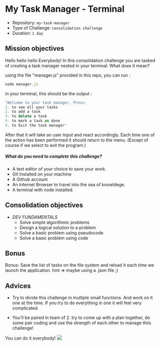 # My Task Manager - Terminal
- Repository: `my-task-manager`
- Type of Challenge: `consolidation challenge`
- Duration: `1 day`

## Mission objectives

Hello hello hello Everybody!
In this consolidation challenge you are tasked of creating a task manager nested in your terminal.
What does it mean?

using the file "manager.js" provided in this repo,
you can run  :
```js
node manager.js
```
in your terminal, this should be the output :
```js
"Welcome to your task manager, Press:
1. to see all your tasks
2. to add a task
3. to delete a task
4. to mark a task as done
5. to Exit the task manager"
```
After that it will take an user input and react accordingly.
Each time one of the action has been performed it should return to the menu. (Except of course if we select to exit the program.)

##### What do you need to complete this challenge?

- A text editor of your choice to save your work.
- Git Installed on your machine
- A Github account
- An Internet Browser to travel into the sea of knowldege.
- A terminal with node installed.


## Consolidation objectives
- *DEV FUNDAMENTALS*
    - Solve simple algorithmic problems
    - Design a logical solution to a problem
    - Solve a basic problem using pseudocode
    - Solve a basic problem using code


## Bonus

Bonus: Save the list of tasks on the file system and reload it each time we launch the application.
hint => maybe using a .json file ;)


## Advices

- Try to divide this challenge in multiple small functions. And work on it one at the time. If you try to do everything in one it will feel very complicated.

- You'll be paired in team of 2. try to come up with a plan together, do some pair coding and use the strength of each other to manage thiis challenge!





You can do it everybody!
![](https://media.giphy.com/media/8I3eD4CkqLOdMh70ko/giphy.gif)














